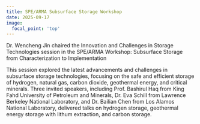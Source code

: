 ```yaml
---
title: SPE/ARMA Subsurface Storage Workshop
date: 2025-09-17
image:
  focal_point: 'top'
---
```


Dr. Wencheng Jin chaired the Innovation and Challenges in Storage Technologies session in the SPE/ARMA Workshop: Subsurface Storage from Characterization to Implementation

<!--more-->
This session explored the latest advancements and challenges in subsurface storage technologies, focusing on the safe and efficient storage of hydrogen, natural gas, carbon dioxide, geothermal energy, and critical minerals. Three invited speakers, including Prof. Bashirul Haq from King Fahd University of Petroleum and Minerals, Dr. Eva Schill from Lawrence Berkeley National Laboratory, and Dr. Bailian Chen from Los Alamos National Laboratory, delivered talks on hydrogen storage, geothermal energy storage with lithum extraction, and carbon storage.